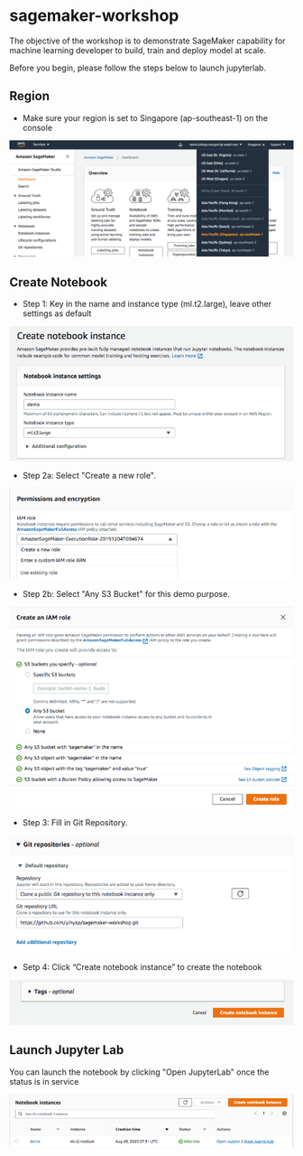 # sagemaker-workshop

The objective of the workshop is to demonstrate SageMaker capability for machine learning developer to build, train and deploy model at scale.

Before you begin, please follow the steps below to launch jupyterlab.

## Region

- Make sure your region is set to Singapore (ap-southeast-1) on the console

![image](images/region.png)

## Create Notebook

- Step 1: Key in the name and instance type (ml.t2.large), leave other settings as default

![image](images/create-notebook.png)

- Step 2a: Select "Create a new role".

![image](images/new-role.png)

- Step 2b: Select "Any S3 Bucket" for this demo purpose.

![image](images/create-role.png)

- Step 3: Fill in Git Repository.

<img src="images/git-repo.png"/>

- Setp 4: Click “Create notebook instance” to create the notebook

<img src="images/click-create-notebook.png"/>

## Launch Jupyter Lab

You can launch the notebook by clicking "Open JupyterLab" once the status is in service

![image](images/launch-jupyterlab.png)
